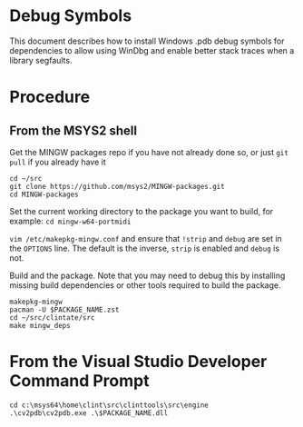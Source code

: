 # Debug Symbols
This document describes how to install Windows .pdb debug symbols for 
dependencies to allow using WinDbg and enable better stack traces when a
library segfaults.

# Procedure
## From the MSYS2 shell
Get the MINGW packages repo if you have not already done so, or just
`git pull` if you already have it
```
cd ~/src
git clone https://github.com/msys2/MINGW-packages.git
cd MINGW-packages
```

Set the current working directory to the package you want to build, for 
example: `cd mingw-w64-portmidi`

`vim /etc/makepkg-mingw.conf` and ensure that `!strip` and `debug` are set in
the `OPTIONS` line.  The default is the inverse, `strip` is enabled and 
`debug` is not.


Build and the package.  Note that you may need to debug this by installing
missing build dependencies or other tools required to build the package.
```
makepkg-mingw
pacman -U $PACKAGE_NAME.zst
cd ~/src/clintate/src
make mingw_deps
```

# From the Visual Studio Developer Command Prompt
```
cd c:\msys64\home\clint\src\clinttools\src\engine
.\cv2pdb\cv2pdb.exe .\$PACKAGE_NAME.dll
```
